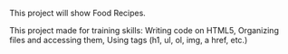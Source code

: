 This project will show Food Recipes.

This project made for training skills: Writing code on HTML5, Organizing files and accessing them, Using tags (h1, ul, ol, img, a href, etc.)
